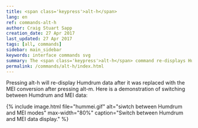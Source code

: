 ```yaml
---
title: <span class='keypress'>alt-h</span>
lang: en
ref: commands-alt-h
author: Craig Stuart Sapp
creation_date: 27 Apr 2017
last_updated: 27 Apr 2017
tags: [all, commands]
sidebar: main_sidebar
keywords: interface commands svg
summary: The <span class='keypress'>alt-h</span> command re-displays Humdrum data after viewing the MEI conversion with <span class='keypress'>alt-m</span>.
permalink: /commands/alt-h/index.html
---
```


Pressing <span class="keypress">alt-h</span> will re-display Humdrum data
after it was replaced with the MEI conversion after
pressing <span class="keypress">alt-m</span>.  Here is a demonstration of 
switching between Humdrum and MEI data:



{% include image.html
	file="hummei.gif"
	alt="siwtch between Humdrum and MEI modes"
	max-width="80%"
	caption="Switch between Humdrum and MEI data display."
%}

